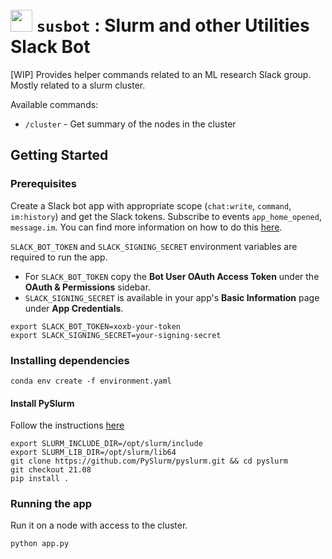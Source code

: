 #  <img style="padding-top:10px" height=35 src="https://static.wikia.nocookie.net/among-us-wiki/images/c/c7/Red_old_design.png"></img> `susbot` : Slurm and other Utilities Slack Bot </span>

[WIP] Provides helper commands related to an ML research Slack group. Mostly related to a slurm cluster. 

Available commands:
- `/cluster` - Get summary of the nodes in the cluster


## Getting Started

### Prerequisites
Create a Slack bot app with appropriate scope (`chat:write`, `command`, `im:history`) and get the Slack tokens. Subscribe to events `app_home_opened`, `message.im`. You can find more information on how to do this [here](https://api.slack.com/start/building/bolt-python).


`SLACK_BOT_TOKEN` and `SLACK_SIGNING_SECRET` environment variables are required to run the app. 
- For `SLACK_BOT_TOKEN` copy the **Bot User OAuth Access Token** under the **OAuth & Permissions** sidebar. 
- `SLACK_SIGNING_SECRET` is available in your app's **Basic Information** page under **App Credentials**.
```commandline
export SLACK_BOT_TOKEN=xoxb-your-token
export SLACK_SIGNING_SECRET=your-signing-secret
```

### Installing dependencies
```commandline
conda env create -f environment.yaml
```
#### Install PySlurm
Follow the instructions [here](https://github.com/PySlurm/pyslurm)
```commandline
export SLURM_INCLUDE_DIR=/opt/slurm/include
export SLURM_LIB_DIR=/opt/slurm/lib64
git clone https://github.com/PySlurm/pyslurm.git && cd pyslurm
git checkout 21.08
pip install .
```

### Running the app

Run it on a node with access to the cluster.
```commandline 
python app.py
```
